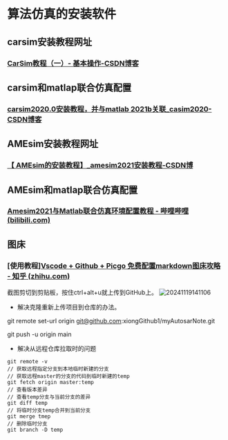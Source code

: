 <!--
 * @Author: qinXiong
 * @Date: 2024-11-18 14:45:53
 * @LastEditors: error: git config user.name & please set dead value or install git&&error: git config user.email & please set dead value or install git
 * @LastEditTime: 2024-11-21 16:20:30
 * @Description: 
-->

# 算法仿真的安装软件

## carsim安装教程网址

### [CarSim教程（一）- 基本操作-CSDN博客](https://blog.csdn.net/YOURUOLI/article/details/127245122)

## carsim和matlap联合仿真配置

### [carsim2020.0安装教程，并与matlab 2021b关联_casim2020-CSDN博客](https://blog.csdn.net/Cynthia_2019/article/details/121953106)

## AMEsim安装教程网址

### [【 AMEsim的安装教程】_amesim2021安装教程-CSDN博](https://blog.csdn.net/weixin_48767862/article/details/132314955)

## AMEsim和matlap联合仿真配置

### [Amesim2021与Matlab联合仿真环境配置教程 - 哔哩哔哩 (bilibili.com)](https://www.bilibili.com/opus/785158539209343001)

## 图床

### [使用教程][Vscode + Github + Picgo 免费配置markdown图床攻略 - 知乎 (zhihu.com)](https://zhuanlan.zhihu.com/p/532669042)

截图剪切到剪贴板，按住ctrl+alt+u就上传到GitHub上。
![20241119141106](https://cdn.jsdelivr.net/gh/xiongGithub1/picGoUpload/image/20241119141106.png)

- 解决克隆重新上传项目到仓库的办法。

git remote set-url origin git@github.com:xiongGithub1/myAutosarNote.git

git push -u origin main

- 解决从远程仓库拉取时的问题

```// 查看远程
git remote -v 
// 获取远程指定分支到本地临时新建的分支
// 获取远程master的分支的代码到临时新建的temp
git fetch origin master:temp
// 查看版本差异
// 查看temp分支与当前分支的差异
git diff temp 
// 将临时分支temp合并到当前分支
git merge tmep
// 删除临时分支
git branch -D temp

